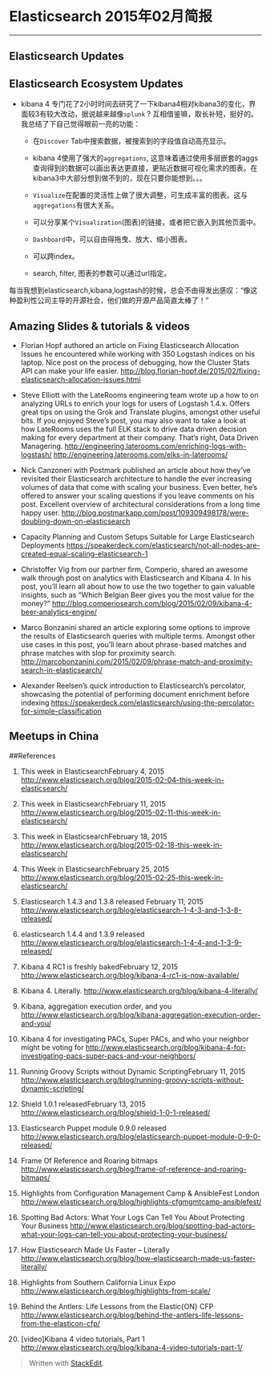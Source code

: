 
# Elasticsearch 2015年02月简报

---

## Elasticsearch Updates


## Elasticsearch Ecosystem Updates
*	kibana 4
专门花了2小时时间去研究了一下kibana4相对kibana3的变化，界面较3有较大改动，据说越来越像`splunk` ? 互相借鉴嘛，取长补短，挺好的。我总结了下自己觉得眼前一亮的功能：
	*    在`Discover` Tab中搜索数据，被搜索到的字段值自动高亮显示。

	*    kibana 4使用了强大的`aggregations`, 这意味着通过使用多层嵌套的aggs查询得到的数据可以画出表达更直接，更贴近数据可视化需求的图表。在kibana3中大部分想到做不到的，现在只要你能想到。。。

	*    `Visualize`在配置的灵活性上做了很大调整，可生成丰富的图表。这与`aggregations`有很大关系。

	*    可以分享某个`Visualization`(图表)的链接，或者把它嵌入到其他页面中。

	*    `Dashboard`中，可以自由得拖曳、放大、缩小图表。

	*    可以跨index。

	*    search, filter, 图表的参数可以通过url指定。

每当我想到elasticsearch,kibana,logstash的时候，总会不由得发出感叹：“像这种盈利性公司主导的开源社会，他们做的开源产品简直太棒了！”

## Amazing Slides & tutorials & videos
*	Florian Hopf authored an article on Fixing Elasticsearch Allocation Issues he encountered while working with 350 Logstash indices on his laptop. Nice post on the process of debugging, how the Cluster Stats API can make your life easier.
http://blog.florian-hopf.de/2015/02/fixing-elasticsearch-allocation-issues.html

*	Steve Elliott with the LateRooms engineering team wrote up a how to on analyzing URLs to enrich your logs for users of Logstash 1.4.x. Offers great tips on using the Grok and Translate plugins, amongst other useful bits. If you enjoyed Steve’s post, you may also want to take a look at how LateRooms uses the full ELK stack to drive data driven decision making for every department at their company. That’s right, Data Driven Managering.
http://engineering.laterooms.com/enriching-logs-with-logstash/
http://engineering.laterooms.com/elks-in-laterooms/

*	Nick Canzoneri with Postmark published an article about how they’ve revisited their Elasticsearch architecture to handle the ever increasing volumes of data that come with scaling your business. Even better, he’s offered to answer your scaling questions if you leave comments on his post. Excellent overview of architectural considerations from a long time happy user.
http://blog.postmarkapp.com/post/109309498178/were-doubling-down-on-elasticsearch

*	Capacity Planning and Custom Setups Suitable for Large Elasticsearch Deployments
https://speakerdeck.com/elasticsearch/not-all-nodes-are-created-equal-scaling-elasticsearch-1

*	Christoffer Vig from our partner firm, Comperio, shared an awesome walk through post on analytics with Elasticsearch and Kibana 4. In his post, you’ll learn all about how to use the two together to gain valuable insights, such as “Which Belgian Beer gives you the most value for the money?”
http://blog.comperiosearch.com/blog/2015/02/09/kibana-4-beer-analytics-engine/

*	Marco Bonzanini shared an article exploring some options to improve the results of Elasticsearch queries with multiple terms. Amongst other use cases in this post, you’ll learn about phrase-based matches and phrase matches with slop for proximity search.
http://marcobonzanini.com/2015/02/09/phrase-match-and-proximity-search-in-elasticsearch/

*	Alexander Reelsen’s quick introduction to Elasticsearch’s percolator, showcasing the potential of performing document enrichment before indexing
https://speakerdeck.com/elasticsearch/using-the-percolator-for-simple-classification

## Meetups in China


##References
1.	This week in ElasticsearchFebruary 4, 2015
http://www.elasticsearch.org/blog/2015-02-04-this-week-in-elasticsearch/

2.	This week in ElasticsearchFebruary 11, 2015
http://www.elasticsearch.org/blog/2015-02-11-this-week-in-elasticsearch/

3.	This week in ElasticsearchFebruary 18, 2015
http://www.elasticsearch.org/blog/2015-02-18-this-week-in-elasticsearch/

4.	This Week in ElasticsearchFebruary 25, 2015
http://www.elasticsearch.org/blog/2015-02-25-this-week-in-elasticsearch/

5.	Elasticsearch 1.4.3 and 1.3.8 released February 11, 2015
http://www.elasticsearch.org/blog/elasticsearch-1-4-3-and-1-3-8-released/

6.	elasticsearch 1.4.4 and 1.3.9 released
http://www.elasticsearch.org/blog/elasticsearch-1-4-4-and-1-3-9-released/

7.	Kibana 4 RC1 is freshly bakedFebruary 12, 2015
http://www.elasticsearch.org/blog/kibana-4-rc1-is-now-available/

8. Kibana 4. Literally.
http://www.elasticsearch.org/blog/kibana-4-literally/

9.	Kibana, aggregation execution order, and you
http://www.elasticsearch.org/blog/kibana-aggregation-execution-order-and-you/

10.	Kibana 4 for investigating PACs, Super PACs, and who your neighbor might be voting for
http://www.elasticsearch.org/blog/kibana-4-for-investigating-pacs-super-pacs-and-your-neighbors/

11.	Running Groovy Scripts without Dynamic ScriptingFebruary 11, 2015
http://www.elasticsearch.org/blog/running-groovy-scripts-without-dynamic-scripting/

12.	Shield 1.0.1 releasedFebruary 13, 2015
http://www.elasticsearch.org/blog/shield-1-0-1-released/

13.	Elasticsearch Puppet module 0.9.0 released
http://www.elasticsearch.org/blog/elasticsearch-puppet-module-0-9-0-released/

14.	Frame Of Reference and Roaring bitmaps
http://www.elasticsearch.org/blog/frame-of-reference-and-roaring-bitmaps/

15.	Highlights from Configuration Management Camp & AnsibleFest London
http://www.elasticsearch.org/blog/highlights-cfgmgmtcamp-ansiblefest/

16. Spotting Bad Actors: What Your Logs Can Tell You About Protecting Your Business
http://www.elasticsearch.org/blog/spotting-bad-actors-what-your-logs-can-tell-you-about-protecting-your-business/

17.	How Elasticsearch Made Us Faster – Literally
http://www.elasticsearch.org/blog/how-elasticsearch-made-us-faster-literally/

18.	Highlights from Southern California Linux Expo
http://www.elasticsearch.org/blog/highlights-from-scale/

19.	Behind the Antlers: Life Lessons from the Elastic{ON} CFP
http://www.elasticsearch.org/blog/behind-the-antlers-life-lessons-from-the-elasticon-cfp/

20.	[video]Kibana 4 video tutorials, Part 1
http://www.elasticsearch.org/blog/kibana-4-video-tutorials-part-1/

> Written with [StackEdit](https://stackedit.io/).